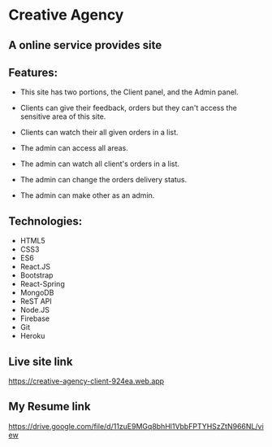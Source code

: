 # Creative Agency
## A online service provides site
Features:
- 
- This site has two portions, the Client panel, and the Admin panel.

- Clients can give their feedback, orders but they can't access the sensitive area of this site.

- Clients can watch their all given orders in a list.

- The admin can access all areas.

- The admin can watch all client's orders in a list.

- The admin can change the orders delivery status.

- The admin can make other as an admin.

Technologies:
-
- HTML5
- CSS3
- ES6
- React.JS
- Bootstrap
- React-Spring
- MongoDB
- ReST API
- Node.JS
- Firebase
- Git
- Heroku

Live site link
-
https://creative-agency-client-924ea.web.app

My Resume link
-
https://drive.google.com/file/d/11zuE9MGq8bhHl1VbbFPTYHSzZtN966NL/view

